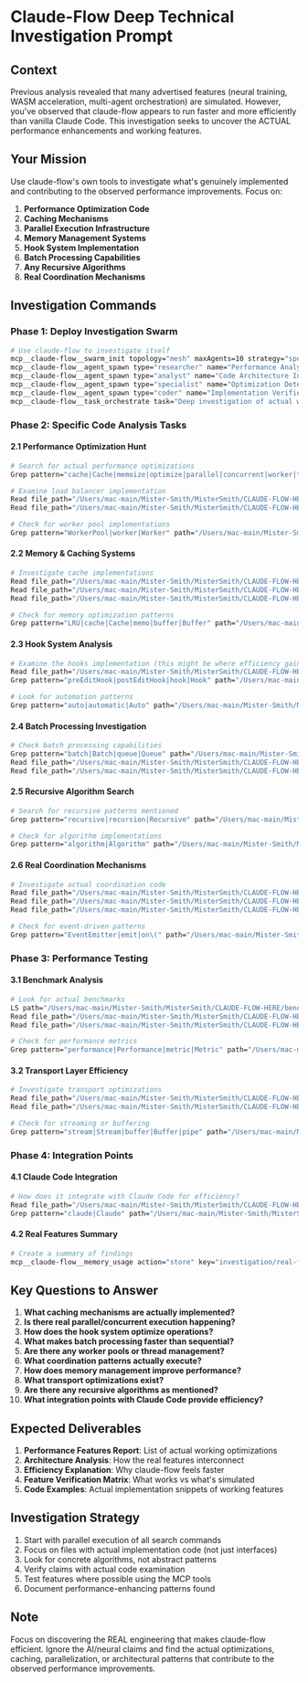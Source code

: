 # Claude-Flow Deep Technical Investigation Prompt

## Context
Previous analysis revealed that many advertised features (neural training, WASM acceleration, multi-agent orchestration) are simulated. However, you've observed that claude-flow appears to run faster and more efficiently than vanilla Claude Code. This investigation seeks to uncover the ACTUAL performance enhancements and working features.

## Your Mission
Use claude-flow's own tools to investigate what's genuinely implemented and contributing to the observed performance improvements. Focus on:

1. **Performance Optimization Code**
2. **Caching Mechanisms**
3. **Parallel Execution Infrastructure**
4. **Memory Management Systems**
5. **Hook System Implementation**
6. **Batch Processing Capabilities**
7. **Any Recursive Algorithms**
8. **Real Coordination Mechanisms**

## Investigation Commands

### Phase 1: Deploy Investigation Swarm
```bash
# Use claude-flow to investigate itself
mcp__claude-flow__swarm_init topology="mesh" maxAgents=10 strategy="specialized"
mcp__claude-flow__agent_spawn type="researcher" name="Performance Analyzer" capabilities=["performance-analysis", "profiling", "benchmarking"]
mcp__claude-flow__agent_spawn type="analyst" name="Code Architecture Inspector" capabilities=["code-analysis", "dependency-tracking", "flow-analysis"]
mcp__claude-flow__agent_spawn type="specialist" name="Optimization Detective" capabilities=["optimization-patterns", "caching-analysis", "parallel-execution"]
mcp__claude-flow__agent_spawn type="coder" name="Implementation Verifier" capabilities=["code-verification", "feature-testing", "integration-checking"]
mcp__claude-flow__task_orchestrate task="Deep investigation of actual working features" strategy="parallel"
```

### Phase 2: Specific Code Analysis Tasks

#### 2.1 Performance Optimization Hunt
```bash
# Search for actual performance optimizations
Grep pattern="cache|Cache|memoize|optimize|parallel|concurrent|worker|thread" path="/Users/mac-main/Mister-Smith/MisterSmith/CLAUDE-FLOW-HERE/src" output_mode="files_with_matches"

# Examine load balancer implementation
Read file_path="/Users/mac-main/Mister-Smith/MisterSmith/CLAUDE-FLOW-HERE/src/mcp/load-balancer.ts"
Read file_path="/Users/mac-main/Mister-Smith/MisterSmith/CLAUDE-FLOW-HERE/src/coordination/load-balancer.ts"

# Check for worker pool implementations
Grep pattern="WorkerPool|worker|Worker" path="/Users/mac-main/Mister-Smith/MisterSmith/CLAUDE-FLOW-HERE/src" output_mode="content" -A=20
```

#### 2.2 Memory & Caching Systems
```bash
# Investigate cache implementations
Read file_path="/Users/mac-main/Mister-Smith/MisterSmith/CLAUDE-FLOW-HERE/src/memory/cache.ts"
Read file_path="/Users/mac-main/Mister-Smith/MisterSmith/CLAUDE-FLOW-HERE/src/memory/distributed-memory.ts"
Read file_path="/Users/mac-main/Mister-Smith/MisterSmith/CLAUDE-FLOW-HERE/src/memory/indexer.ts"

# Check for memory optimization patterns
Grep pattern="LRU|cache|Cache|memo|buffer|Buffer" path="/Users/mac-main/Mister-Smith/MisterSmith/CLAUDE-FLOW-HERE/src" output_mode="content" -C=10
```

#### 2.3 Hook System Analysis
```bash
# Examine the hooks implementation (this might be where efficiency gains come from)
Read file_path="/Users/mac-main/Mister-Smith/MisterSmith/CLAUDE-FLOW-HERE/src/cli/simple-commands/hooks.js"
Grep pattern="preEditHook|postEditHook|hook|Hook" path="/Users/mac-main/Mister-Smith/MisterSmith/CLAUDE-FLOW-HERE" output_mode="content" -A=15

# Look for automation patterns
Grep pattern="auto|automatic|Auto" path="/Users/mac-main/Mister-Smith/MisterSmith/CLAUDE-FLOW-HERE/src" output_mode="files_with_matches"
```

#### 2.4 Batch Processing Investigation
```bash
# Check batch processing capabilities
Grep pattern="batch|Batch|queue|Queue" path="/Users/mac-main/Mister-Smith/MisterSmith/CLAUDE-FLOW-HERE/src" output_mode="content" -A=20
Read file_path="/Users/mac-main/Mister-Smith/MisterSmith/CLAUDE-FLOW-HERE/src/coordination/advanced-task-executor.ts"
Read file_path="/Users/mac-main/Mister-Smith/MisterSmith/CLAUDE-FLOW-HERE/src/coordination/scheduler.ts"
```

#### 2.5 Recursive Algorithm Search
```bash
# Search for recursive patterns mentioned
Grep pattern="recursive|recursion|Recursive" path="/Users/mac-main/Mister-Smith/MisterSmith/CLAUDE-FLOW-HERE" output_mode="content" -C=15

# Check for algorithm implementations
Grep pattern="algorithm|Algorithm" path="/Users/mac-main/Mister-Smith/MisterSmith/CLAUDE-FLOW-HERE/src" output_mode="files_with_matches"
```

#### 2.6 Real Coordination Mechanisms
```bash
# Investigate actual coordination code
Read file_path="/Users/mac-main/Mister-Smith/MisterSmith/CLAUDE-FLOW-HERE/src/coordination/swarm-coordinator.ts"
Read file_path="/Users/mac-main/Mister-Smith/MisterSmith/CLAUDE-FLOW-HERE/src/coordination/messaging.ts"
Read file_path="/Users/mac-main/Mister-Smith/MisterSmith/CLAUDE-FLOW-HERE/src/coordination/work-stealing.ts"

# Check for event-driven patterns
Grep pattern="EventEmitter|emit|on\(" path="/Users/mac-main/Mister-Smith/MisterSmith/CLAUDE-FLOW-HERE/src" output_mode="content" -A=10
```

### Phase 3: Performance Testing

#### 3.1 Benchmark Analysis
```bash
# Look for actual benchmarks
LS path="/Users/mac-main/Mister-Smith/MisterSmith/CLAUDE-FLOW-HERE/benchmark"
Read file_path="/Users/mac-main/Mister-Smith/MisterSmith/CLAUDE-FLOW-HERE/benchmark/swarm_performance_suite.py"
Read file_path="/Users/mac-main/Mister-Smith/MisterSmith/CLAUDE-FLOW-HERE/benchmark/real_benchmark_engine.py"

# Check for performance metrics
Grep pattern="performance|Performance|metric|Metric" path="/Users/mac-main/Mister-Smith/MisterSmith/CLAUDE-FLOW-HERE/benchmark" output_mode="content" -A=15
```

#### 3.2 Transport Layer Efficiency
```bash
# Investigate transport optimizations
Read file_path="/Users/mac-main/Mister-Smith/MisterSmith/CLAUDE-FLOW-HERE/src/mcp/transports/stdio.ts"
Read file_path="/Users/mac-main/Mister-Smith/MisterSmith/CLAUDE-FLOW-HERE/src/mcp/protocol-manager.ts"

# Check for streaming or buffering
Grep pattern="stream|Stream|buffer|Buffer|pipe" path="/Users/mac-main/Mister-Smith/MisterSmith/CLAUDE-FLOW-HERE/src/mcp" output_mode="content" -A=10
```

### Phase 4: Integration Points

#### 4.1 Claude Code Integration
```bash
# How does it integrate with Claude Code for efficiency?
Read file_path="/Users/mac-main/Mister-Smith/MisterSmith/CLAUDE-FLOW-HERE/src/mcp/claude-code-wrapper.ts"
Grep pattern="claude|Claude" path="/Users/mac-main/Mister-Smith/MisterSmith/CLAUDE-FLOW-HERE/src" head_limit=20 output_mode="content"
```

#### 4.2 Real Features Summary
```bash
# Create a summary of findings
mcp__claude-flow__memory_usage action="store" key="investigation/real-features" value="{summary of actual working features found}"
```

## Key Questions to Answer

1. **What caching mechanisms are actually implemented?**
2. **Is there real parallel/concurrent execution happening?**
3. **How does the hook system optimize operations?**
4. **What makes batch processing faster than sequential?**
5. **Are there any worker pools or thread management?**
6. **What coordination patterns actually execute?**
7. **How does memory management improve performance?**
8. **What transport optimizations exist?**
9. **Are there any recursive algorithms as mentioned?**
10. **What integration points with Claude Code provide efficiency?**

## Expected Deliverables

1. **Performance Features Report**: List of actual working optimizations
2. **Architecture Analysis**: How the real features interconnect
3. **Efficiency Explanation**: Why claude-flow feels faster
4. **Feature Verification Matrix**: What works vs what's simulated
5. **Code Examples**: Actual implementation snippets of working features

## Investigation Strategy

1. Start with parallel execution of all search commands
2. Focus on files with actual implementation code (not just interfaces)
3. Look for concrete algorithms, not abstract patterns
4. Verify claims with actual code examination
5. Test features where possible using the MCP tools
6. Document performance-enhancing patterns found

## Note
Focus on discovering the REAL engineering that makes claude-flow efficient. Ignore the AI/neural claims and find the actual optimizations, caching, parallelization, or architectural patterns that contribute to the observed performance improvements.